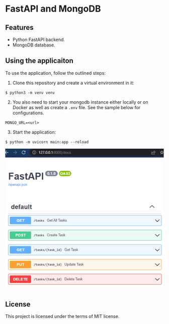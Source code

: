 # FastAPI and MongoDB 

## Features

+ Python FastAPI backend.
+ MongoDB database.

## Using the applicaiton

To use the application, follow the outlined steps:

1. Clone this repository and create a virtual environment in it:

```console
$ python3 -m venv venv
```

2. You also need to start your mongodb instance either locally or on Docker as well as create a `.env` file. See the sample below for configurations.

```console
MONGO_URL=<url>
```

3. Start the application:

```console
$ python -m uvicorn main:app --reload
```


![FastAPI](https://github.com/PremKarira/Task-management/blob/master/1.png?raw=true)



## License

This project is licensed under the terms of MIT license.
